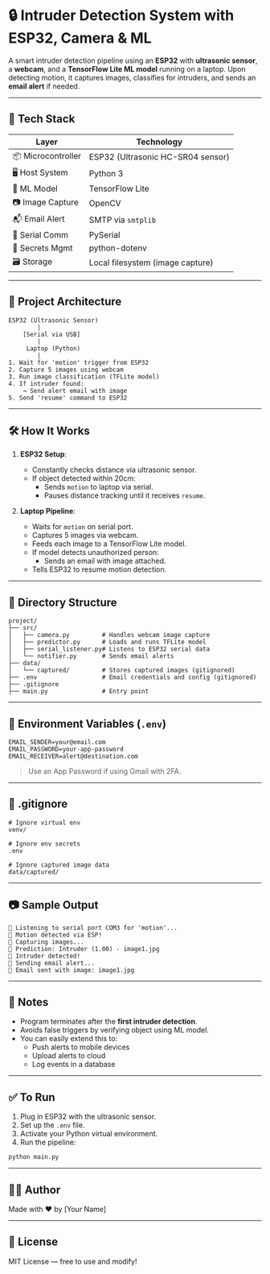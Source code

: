 # 🔒 Intruder Detection System with ESP32, Camera & ML

A smart intruder detection pipeline using an **ESP32** with **ultrasonic sensor**, a **webcam**, and a **TensorFlow Lite ML model** running on a laptop. Upon detecting motion, it captures images, classifies for intruders, and sends an **email alert** if needed.

---

## 🚀 Tech Stack

| Layer | Technology |
|------|-------------|
| 📦 Microcontroller | ESP32 (Ultrasonic HC-SR04 sensor) |
| 🖥️ Host System | Python 3 |
| 🤖 ML Model | TensorFlow Lite |
| 📷 Image Capture | OpenCV |
| 📬 Email Alert | SMTP via `smtplib` |
| 📡 Serial Comm | PySerial |
| 🔐 Secrets Mgmt | python-dotenv |
| 🗃️ Storage | Local filesystem (image capture) |

---

## 🧠 Project Architecture

```plaintext
ESP32 (Ultrasonic Sensor)
        |
    [Serial via USB]
        |
     Laptop (Python)
        |
1. Wait for 'motion' trigger from ESP32
2. Capture 5 images using webcam
3. Run image classification (TFLite model)
4. If intruder found:
    → Send alert email with image
5. Send 'resume' command to ESP32
```

---

## 🛠️ How It Works

1. **ESP32 Setup**:
   - Constantly checks distance via ultrasonic sensor.
   - If object detected within 20cm:
     - Sends `motion` to laptop via serial.
     - Pauses distance tracking until it receives `resume`.

2. **Laptop Pipeline**:
   - Waits for `motion` on serial port.
   - Captures 5 images via webcam.
   - Feeds each image to a TensorFlow Lite model.
   - If model detects unauthorized person:
     - Sends an email with image attached.
   - Tells ESP32 to resume motion detection.

---

## 📁 Directory Structure

```
project/
├── src/
│   ├── camera.py         # Handles webcam image capture
│   ├── predictor.py      # Loads and runs TFLite model
│   ├── serial_listener.py# Listens to ESP32 serial data
│   └── notifier.py       # Sends email alerts
├── data/
│   └── captured/         # Stores captured images (gitignored)
├── .env                  # Email credentials and config (gitignored)
├── .gitignore
├── main.py               # Entry point
```

---

## 🔐 Environment Variables (`.env`)

```env
EMAIL_SENDER=your@email.com
EMAIL_PASSWORD=your-app-password
EMAIL_RECEIVER=alert@destination.com
```

> Use an App Password if using Gmail with 2FA.

---

## 🛑 .gitignore

```gitignore
# Ignore virtual env
venv/

# Ignore env secrets
.env

# Ignore captured image data
data/captured/
```

---

## 📷 Sample Output

```
🔌 Listening to serial port COM3 for 'motion'...
🎯 Motion detected via ESP!
📸 Capturing images...
🧠 Prediction: Intruder (1.00) - image1.jpg
🚨 Intruder detected!
📧 Sending email alert...
📨 Email sent with image: image1.jpg
```

---

## 📌 Notes

- Program terminates after the **first intruder detection**.
- Avoids false triggers by verifying object using ML model.
- You can easily extend this to:
  - Push alerts to mobile devices
  - Upload alerts to cloud
  - Log events in a database

---

## ✅ To Run

1. Plug in ESP32 with the ultrasonic sensor.
2. Set up the `.env` file.
3. Activate your Python virtual environment.
4. Run the pipeline:

```bash
python main.py
```

---

## 👨‍💻 Author

Made with ❤️ by [Your Name]

---

## 📜 License

MIT License — free to use and modify!
